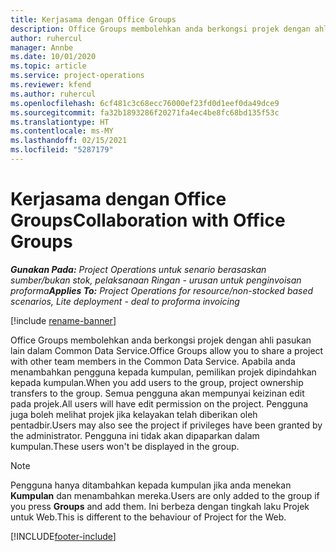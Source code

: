 ```yaml
---
title: Kerjasama dengan Office Groups
description: Office Groups membolehkan anda berkongsi projek dengan ahli pasukan lain dalam Common Data Service.
author: ruhercul
manager: Annbe
ms.date: 10/01/2020
ms.topic: article
ms.service: project-operations
ms.reviewer: kfend
ms.author: ruhercul
ms.openlocfilehash: 6cf481c3c68ecc76000ef23fd0d1eef0da49dce9
ms.sourcegitcommit: fa32b1893286f20271fa4ec4be8fc68bd135f53c
ms.translationtype: HT
ms.contentlocale: ms-MY
ms.lasthandoff: 02/15/2021
ms.locfileid: "5287179"
---
```

# <a name="collaboration-with-office-groups"></a><span data-ttu-id="11b2e-103">Kerjasama dengan Office Groups</span><span class="sxs-lookup"><span data-stu-id="11b2e-103">Collaboration with Office Groups</span></span>

<span data-ttu-id="11b2e-104">_**Gunakan Pada:** Project Operations untuk senario berasaskan sumber/bukan stok, pelaksanaan Ringan - urusan untuk penginvoisan proforma_</span><span class="sxs-lookup"><span data-stu-id="11b2e-104">_**Applies To:** Project Operations for resource/non-stocked based scenarios, Lite deployment - deal to proforma invoicing_</span></span>

[!include [rename-banner](~/includes/cc-data-platform-banner.md)]

<span data-ttu-id="11b2e-105">Office Groups membolehkan anda berkongsi projek dengan ahli pasukan lain dalam Common Data Service.</span><span class="sxs-lookup"><span data-stu-id="11b2e-105">Office Groups allow you to share a project with other team members in the Common Data Service.</span></span> <span data-ttu-id="11b2e-106">Apabila anda menambahkan pengguna kepada kumpulan, pemilikan projek dipindahkan kepada kumpulan.</span><span class="sxs-lookup"><span data-stu-id="11b2e-106">When you add users to the group, project ownership transfers to the group.</span></span> <span data-ttu-id="11b2e-107">Semua pengguna akan mempunyai keizinan edit pada projek.</span><span class="sxs-lookup"><span data-stu-id="11b2e-107">All users will have edit permission on the project.</span></span> <span data-ttu-id="11b2e-108">Pengguna juga boleh melihat projek jika kelayakan telah diberikan oleh pentadbir.</span><span class="sxs-lookup"><span data-stu-id="11b2e-108">Users may also see the project if privileges have been granted by the administrator.</span></span> <span data-ttu-id="11b2e-109">Pengguna ini tidak akan dipaparkan dalam kumpulan.</span><span class="sxs-lookup"><span data-stu-id="11b2e-109">These users won't be displayed in the group.</span></span>

> [!NOTE] 
> <span data-ttu-id="11b2e-110">Pengguna hanya ditambahkan kepada kumpulan jika anda menekan **Kumpulan** dan menambahkan mereka.</span><span class="sxs-lookup"><span data-stu-id="11b2e-110">Users are only added to the group if you press **Groups** and add them.</span></span> <span data-ttu-id="11b2e-111">Ini berbeza dengan tingkah laku Projek untuk Web.</span><span class="sxs-lookup"><span data-stu-id="11b2e-111">This is different to the behaviour of Project for the Web.</span></span> 



[!INCLUDE[footer-include](../includes/footer-banner.md)]